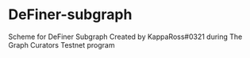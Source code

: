 # DeFiner-subgraph
Scheme for DeFiner Subgraph
Created by KappaRoss#0321 during The Graph Curators Testnet program

